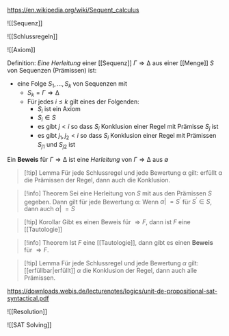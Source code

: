 https://en.wikipedia.org/wiki/Sequent_calculus


![[Sequenz]]


![[Schlussregeln]]


![[Axiom]]


Definition: *Eine Herleitung* einer [[Sequenz]] $Γ ⇒ ∆$ aus einer [[Menge]] $S$ von Sequenzen (Prämissen) ist: 

- eine Folge $S_1, . . . , S_k$ von Sequenzen mit 
	- $S_k = Γ ⇒ ∆$ 
	- Für jedes $i ≤ k$ gilt eines der Folgenden: 
		- $S_i$ ist ein Axiom 
		- $S_i ∈ S$ 
		- es gibt $j < i$ so dass $S_i$ Konklusion einer Regel mit Prämisse $S_j$ ist 
		- es gibt $j_1, j_2 < i$ so dass $S_i$ Konklusion einer Regel mit Prämissen $S_{j1}$ und $S_{j2}$ ist 

Ein **Beweis** für $Γ ⇒ ∆$ ist eine *Herleitung* von $Γ ⇒ ∆$ aus $∅$ 

>[!tip] Lemma 
>Für jede Schlussregel und jede Bewertung α gilt: 
>erfüllt α die Prämissen der Regel, dann auch die Konklusion.

>[!info] Theorem 
>Sei eine Herleitung von $S$ mit aus den Prämissen $S$ gegeben.
>Dann gilt für jede Bewertung α: 
>Wenn $α |\!\!\!= S^′$ für $S^′ ∈ S$, dann auch $α |\!\!\!= S$

>[!tip] Korollar 
>Gibt es einen Beweis für  $⇒ F$, dann ist $F$ eine [[Tautologie]]

>[!info] Theorem 
>Ist $F$ eine [[Tautologie]], dann gibt es einen **Beweis** für $⇒ F$.

>[!tip] Lemma 
>Für jede Schlussregel und jede Bewertung $α$ gilt: [[erfüllbar|erfüllt]] $α$ die Konklusion der Regel, dann auch alle Prämissen.

https://downloads.webis.de/lecturenotes/logics/unit-de-propositional-sat-syntactical.pdf

![[Resolution]]


![[SAT Solving]]

